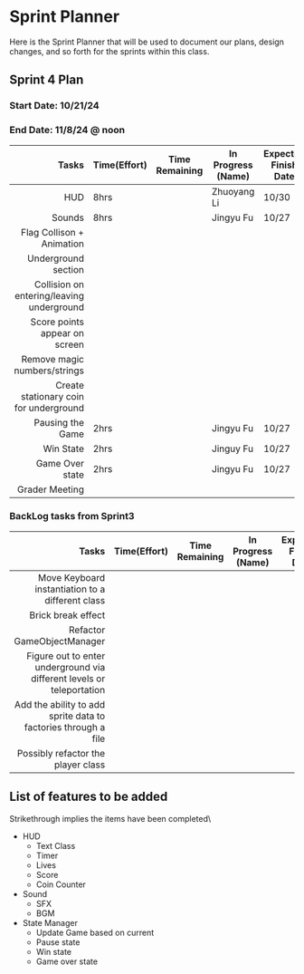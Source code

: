 # Sprint Planner
Here is the Sprint Planner that will be used to document our plans, design changes, and so forth for the sprints within this class.

## Sprint 4 Plan

### Start Date: 10/21/24 
### End Date: 11/8/24 @ noon

| Tasks | Time(Effort) | Time Remaining | In Progress (Name) | Expected Finish Date | Finished Date |
|------:|--------------|----------------|--------------------|----------------------|---------------|
| HUD | 8hrs ||Zhuoyang Li| 10/30|
| Sounds |8hrs|| Jingyu Fu| 10/27| 
| Flag Collison + Animation | 
| Underground section |
| Collision on entering/leaving underground  | 
| Score points appear on screen | 
| Remove magic numbers/strings |
| Create stationary coin for underground |
| Pausing the Game |2hrs| | Jingyu Fu|10/27|
| Win State | 2hrs| |Jinguy Fu|10/27|
| Game Over state | 2hrs| |Jingyu Fu|10/27|
| Grader Meeting |

### BackLog tasks from Sprint3
| Tasks | Time(Effort) | Time Remaining | In Progress (Name) | Expected Finish Date | Finished Date |
|------:|--------------|----------------|--------------------|----------------------|---------------|
| Move Keyboard instantiation to a different class |
| Brick break effect |
| Refactor GameObjectManager |
| Figure out to enter underground via different levels or teleportation |
| Add the ability to add sprite data to factories through a file |
| Possibly refactor the player class |


## List of features to be added
Strikethrough implies the items have been completed\
* HUD
  - Text Class
  - Timer
  - Lives
  - Score
  - Coin Counter
* Sound
  - SFX
  - BGM
* State Manager
  - Update Game based on current
  - Pause state
  - Win state
  - Game over state


